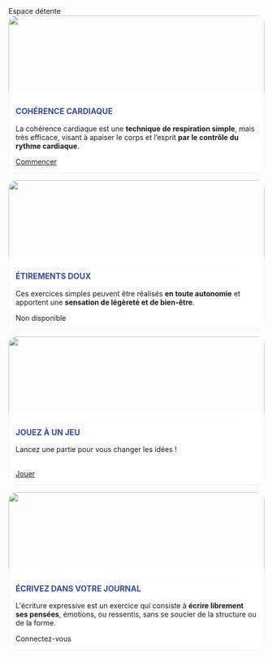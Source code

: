<div class="banner">
    <div class="title">Espace détente</div>
</div>

<div class="tileset">
    <div class="tile" style="flex: 8;">
        <img src="{{ ASSET static/detente/coherence_cardiaque.webp }}" alt="" />
        <div>
            <p class="title">Cohérence cardiaque</p>
            <p>La cohérence cardiaque est une <b>technique de respiration simple</b>, mais très efficace, visant à apaiser le corps et l’esprit <b>par le contrôle du rythme cardiaque</b>.</p>
            <div class="buttons">
                <a href="/coherence">Commencer</a>
            </div>
        </div>
    </div>
    <div class="tile" style="flex: 7;">
        <img src="{{ ASSET static/detente/etirements_doux.webp }}" alt="" />
        <div>
            <p class="title">Étirements doux</p>
            <p>Ces exercices simples peuvent être réalisés <b>en toute autonomie</b> et apportent une <b>sensation de légèreté et de bien-être</b>.</p>
            <div class="buttons">
                <a class="disabled">Non disponible</a>
            </div>
        </div>
    </div>
    <div class="tile" style="flex: 5;">
        <img src="{{ ASSET static/detente/jeu_staks.webp }}" alt="" />
        <div>
            <p class="title">Jouez à un jeu</p>
            <p>Lancez une partie pour vous changer les idées !<br><br></p>
            <div class="buttons">
                <a href="https://koromix.dev/test/staks">Jouer</a>
            </div>
        </div>
    </div>
    <div class="tile" style="flex: 8;">
        <img src="{{ ASSET static/detente/ecriture_expressive.webp }}" alt="" />
        <div>
            <p class="title">Écrivez dans votre journal</p>
            <p>L'écriture expressive est un exercice qui consiste à <b>écrire librement ses pensées</b>, émotions, ou ressentis, sans se soucier de la structure ou de la forme.</p>
            <div class="buttons">
                <a class="disabled">Connectez-vous</a>
            </div>
        </div>
    </div>
</div>

<style>
    .tileset {
        display: flex;
        flex-wrap: wrap;
        gap: 1em;
    }
    .tile {
        display: flex;
        position: relative;
        min-width: 40%;
        align-items: end;
        overflow: hidden;
        border-radius: 16px;
    }
    .tile > img {
        position: absolute;
        left: 0;
        top: 0;
        width: 100%;
        height: 100%;
        object-fit: cover;
        object-position: top;
    }
    .tile > div {
        width: 100%;
        margin-top: 150px;
        padding: 1em;
        z-index: 2;
        background: #ffffff88;
        backdrop-filter: blur(16px);
        border-radius: 0 0 16px 16px;
    }
    .tile .title {
        color: #364b9b;
        text-transform: uppercase;
        font-size: 1.1em;
        font-weight: bold;
    }

    @media screen and (max-width: 960px) {
        .tileset { flex-direction: column; }
    }
</style>
